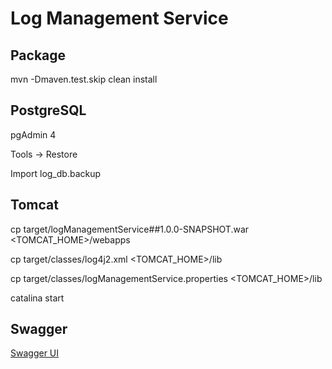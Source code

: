 # Log Management Service

## Package

mvn -Dmaven.test.skip clean install

## PostgreSQL
pgAdmin 4

Tools -> Restore

Import log_db.backup

## Tomcat
cp target/logManagementService##1.0.0-SNAPSHOT.war <TOMCAT_HOME>/webapps

cp target/classes/log4j2.xml <TOMCAT_HOME>/lib

cp target/classes/logManagementService.properties <TOMCAT_HOME>/lib

catalina start

## Swagger
[Swagger UI](http://localhost:8080/logManagementService/lms/v1/swagger-ui.html)